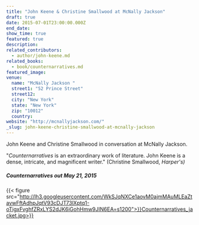 ```yaml
---
title: "John Keene & Christine Smallwood at McNally Jackson"
draft: true
date: 2015-07-01T23:00:00.000Z
end_date:
show_time: true
featured: true
description:
related_contributors:
  - author/john-keene.md
related_books:
  - book/counternarratives.md
featured_image: 
venue:
  name: "McNally Jackson "
  street1: "52 Prince Street"
  street12:
  city: "New York"
  state: "New York"
  zip: "10012"
  country:
website: "http://mcnallyjackson.com/"
_slug: john-keene-christine-smallwood-at-mcnally-jackson
---
```


John Keene and Christine Smallwood in conversation at McNally Jackson.

"_Counternarratives_ is an extraordinary work of literature. John Keene is a dense, intricate, and magnificent writer." (Christine Smallwood, _Harper's)_

##### Counternarratives out May 21, 2015

{{< figure src="http://lh3.googleusercontent.com/WkSJqNXCe1aovM0ajmMAuMLEaZtavwFftAdhpJqtV93cDJT73lXptq1-oTigxFvghfZRxLYS2dJK6iGohHmw9JIN6EA=s1200">}}Counternarratives_jacket.jpg>}}


